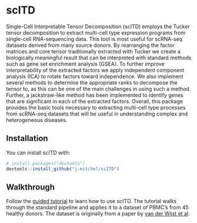 
<!-- README.md is generated from README.Rmd. Please edit that file -->

# scITD

<!-- badges: start -->

<!-- badges: end -->

Single-Cell Interpretable Tensor Decomposition (scITD) employs the
Tucker tensor decomposition to extract multi-cell type expression
programs from single-cell RNA-sequencing data. This tool is most useful
for scRNA-seq datasets derived from many source donors. By rearranging
the factor matrices and core tensor traditionally extracted with Tucker
we create a biologically meaningful result that can be interpreted with
standard methods such as gene set enrichment analysis (GSEA). To further
improve interpretability of the extracted factors we apply independent
component analysis (ICA) to rotate factors toward independence. We also
implement several methods to determine the appropriate ranks to
decompose the tensor to, as this can be one of the main challenges in
using such a method. Further, a jackstraw-like method has been
implemented to identify genes that are significant in each of the
extracted factors. Overall, this package provides the basic tools
necessary to extracting multi-cell type processes from scRNA-seq
datasets that will be useful in understanding complex and heterogeneous
diseases.

## Installation

You can install scITD with:

``` r
# install.packages("devtools")
devtools::install_github("j-mitchel/scITD")
```

## Walkthrough

Follow the [guided
tutorial](https://htmlpreview.github.io/?https://raw.githubusercontent.com/kharchenkolab/scITD//master/doc/walkthrough.html)
to learn how to use scITD. The tutorial walks through the standard
pipeline and applies it to a dataset of PBMC’s from 45 healthy donors.
The dataset is originally from a paper by [van der Wijst et
al](https://www.ncbi.nlm.nih.gov/pmc/articles/PMC5905669/).
